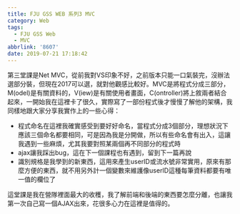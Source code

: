 ```yaml
---
title: FJU GSS WEB 系列3 MVC
category: Web
tags:
  - FJU GSS Web
  - MVC
abbrlink: '8607'
date: 2019-07-21 17:18:42
---
```

第三堂課是Net MVC，從前我對VS印象不好，之前版本只能一口氣裝完，沒辦法選部分裝，但現在2017可以選，就對他觀感比較好。MVC是將程式分成三部分，M(odel)是有關資料的，V(iew)是有關使用者畫面，C(ontroller)將上敘兩者結合起來，一開始我在這裡卡了很久，實際寫了一部份程式後才慢慢了解他的架構，我同樣地跟大家分享我實作上的一些心得：
<!-- more -->
* 程式命名在這裡我確實感受到要好好命名，當程式分成3個部分，理想狀況下應該三個命名都要相同，可是因為我是分開做，所以有些命名會有出入，這讓我遇到一些麻煩，尤其我要對照某兩個再不同部分的程式時
* ajax讓我踩出bug，這在下一個課程也有遇到，留到下一篇再說
* 識別規格是我學到的新東西，這用來產生userID或流水號非常實用，原來有那麼方便的東西，就不用另外計一個變數來維護像userID這種每筆資料都要有唯一值的欄位了

這堂課是我在營隊裡面最大的收穫，我了解前端和後端的東西要怎麼分離，也讓我第一次自己寫一個AJAX出來，花很多心力在這裡是值得的。